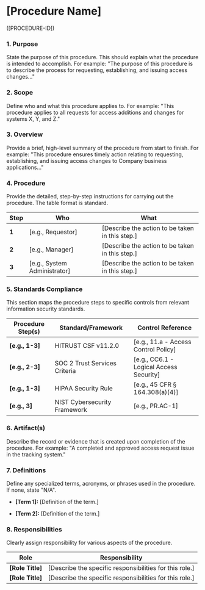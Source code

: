 # [Procedure Name] 
([PROCEDURE-ID])

### 1. Purpose

State the purpose of this procedure. This should explain what the procedure is intended to accomplish. For example: "The purpose of this procedure is to describe the process for requesting, establishing, and issuing access changes..."

### 2. Scope

Define who and what this procedure applies to. For example: "This procedure applies to all requests for access additions and changes for systems X, Y, and Z."

### 3. Overview

Provide a brief, high-level summary of the procedure from start to finish. For example: "This procedure ensures timely action relating to requesting, establishing, and issuing access changes to Company business applications..."

### 4. Procedure

Provide the detailed, step-by-step instructions for carrying out the procedure. The table format is standard.

| **Step** | **Who**                      | **What**                                        |
| -------- | ---------------------------- | ----------------------------------------------- |
| **1**    | [e.g., Requestor]            | [Describe the action to be taken in this step.] |
| **2**    | [e.g., Manager]              | [Describe the action to be taken in this step.] |
| **3**    | [e.g., System Administrator] | [Describe the action to be taken in this step.] |

### 5. Standards Compliance

This section maps the procedure steps to specific controls from relevant information security standards.

| **Procedure Step(s)** | **Standard/Framework**     | **Control Reference** |
| --------------------- | -------------------------- | --------------------- |
| **[e.g., 1-3]**       | HITRUST CSF v11.2.0       | [e.g., 11.a - Access Control Policy] |
| **[e.g., 2-3]**       | SOC 2 Trust Services Criteria | [e.g., CC6.1 - Logical Access Security] |
| **[e.g., 1-3]**       | HIPAA Security Rule        | [e.g., 45 CFR § 164.308(a)(4)] |
| **[e.g., 3]**         | NIST Cybersecurity Framework | [e.g., PR.AC-1] |

### 6. Artifact(s)

Describe the record or evidence that is created upon completion of the procedure. For example: "A completed and approved access request issue in the tracking system."

### 7. Definitions

Define any specialized terms, acronyms, or phrases used in the procedure. If none, state "N/A".

- **[Term 1]:** [Definition of the term.]

- **[Term 2]:** [Definition of the term.]

### 8. Responsibilities

Clearly assign responsibility for various aspects of the procedure.

| **Role**         | **Responsibility**                                      |
| ---------------- | ------------------------------------------------------- |
| **[Role Title]** | [Describe the specific responsibilities for this role.] |
| **[Role Title]** | [Describe the specific responsibilities for this role.] |